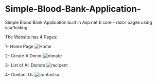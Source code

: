 # Simple-Blood-Bank-Application-
Simple Blood Bank Application built in Asp.net 6 core - razor pages using scaffolding

The Website has 4 Pages:


1- Home Page 
![Home](https://github.com/kawtharhj/Simple-Blood-Bank-Application-/assets/77617119/eb6e2479-6519-47bb-9615-ff5f916b1a41)

2- Create A Donor
![donate](https://github.com/kawtharhj/Simple-Blood-Bank-Application-/assets/77617119/b01cb970-524c-4dc5-9003-705f8318d200)

3- List of All Donors
![recipent](https://github.com/kawtharhj/Simple-Blood-Bank-Application-/assets/77617119/99fa618e-6b0f-49f8-9989-90e23b0bcbb8)

4- Contact Us
![contactsu](https://github.com/kawtharhj/Simple-Blood-Bank-Application-/assets/77617119/b4187f96-449a-4674-8954-894b199a110d)

